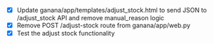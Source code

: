 - [x] Update ganana/app/templates/adjust_stock.html to send JSON to /adjust_stock API and remove manual_reason logic
- [x] Remove POST /adjust-stock route from ganana/app/web.py
- [x] Test the adjust stock functionality
